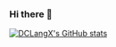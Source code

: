 ### Hi there 👋

<!--
**DCLangX/dclangx** is a ✨ _special_ ✨ repository because its `README.md` (this file) appears on your GitHub profile.

Here are some ideas to get you started:

- 🔭 I’m currently working on ...
- 🌱 I’m currently learning ...
- 👯 I’m looking to collaborate on ...
- 🤔 I’m looking for help with ...
- 💬 Ask me about ...
- 📫 How to reach me: ...
- 😄 Pronouns: ...
- ⚡ Fun fact: ...
-->

[![DCLangX's GitHub stats](https://github-readme-stats.vercel.app/api?username=dclangx&show_icons=true&theme=dracula)](https://github.com/anuraghazra/github-readme-stats)
